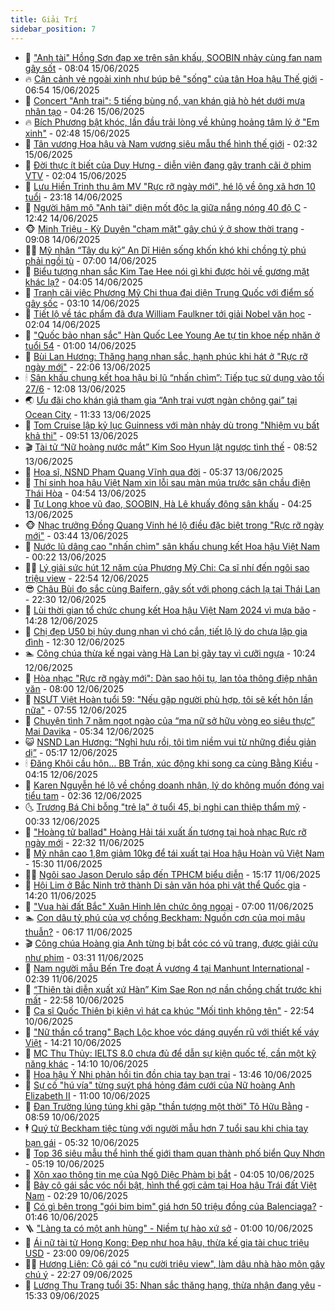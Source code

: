 ```yaml
---
title: Giải Trí
sidebar_position: 7
---
```


<!-- dantri-giai-tri:START -->
- 🤩 [&quot;Anh tài&quot; Hồng Sơn đạp xe trên sân khấu, SOOBIN nhảy cùng fan nam gây sốt](https://dantri.com.vn/giai-tri/anh-tai-hong-son-dap-xe-tren-san-khau-soobin-nhay-cung-fan-nam-gay-sot-20250615145452032.htm) - 08:04 15/06/2025
- 🔥 [Cận cảnh vẻ ngoài xinh như búp bê &quot;sống&quot; của tân Hoa hậu Thế giới](https://dantri.com.vn/giai-tri/can-canh-ve-ngoai-xinh-nhu-bup-be-song-cua-tan-hoa-hau-the-gioi-20250615102848783.htm) - 06:54 15/06/2025
- 🚀 [Concert &quot;Anh trai&quot;: 5 tiếng bùng nổ, vạn khán giả hò hét dưới mưa nhân tạo](https://dantri.com.vn/giai-tri/concert-anh-trai-5-tieng-bung-no-van-khan-gia-ho-het-duoi-mua-nhan-tao-20250615104647003.htm) - 04:26 15/06/2025
- 🔥 [Bích Phương bật khóc, lần đầu trải lòng về khủng hoảng tâm lý ở &quot;Em xinh&quot;](https://dantri.com.vn/giai-tri/bich-phuong-bat-khoc-lan-dau-trai-long-ve-khung-hoang-tam-ly-o-em-xinh-20250615094055058.htm) - 02:48 15/06/2025
- 🌈 [Tân vương Hoa hậu và Nam vương siêu mẫu thể hình thế giới](https://dantri.com.vn/giai-tri/tan-vuong-hoa-hau-va-nam-vuong-sieu-mau-the-hinh-the-gioi-20250615091012141.htm) - 02:32 15/06/2025
- 📝 [Đời thực ít biết của Duy Hưng - diễn viên đang gây tranh cãi ở phim VTV](https://dantri.com.vn/giai-tri/doi-thuc-it-biet-cua-duy-hung-dien-vien-dang-gay-tranh-cai-o-phim-vtv-20250615021238526.htm) - 02:04 15/06/2025
- 💪 [Lưu Hiền Trinh thu âm MV &quot;Rực rỡ ngày mới&quot;, hé lộ về ông xã hơn 10 tuổi](https://dantri.com.vn/giai-tri/luu-hien-trinh-thu-am-mv-ruc-ro-ngay-moi-he-lo-ve-ong-xa-hon-10-tuoi-20250613082716983.htm) - 23:18 14/06/2025
- 🤡 [Người hâm mộ &quot;Anh tài&quot; diện mốt độc lạ giữa nắng nóng 40 độ C](https://dantri.com.vn/giai-tri/nguoi-ham-mo-anh-tai-dien-mot-doc-la-giua-nang-nong-40-do-c-20250614193602814.htm) - 12:42 14/06/2025
- 🐵 [Minh Triệu - Kỳ Duyên &quot;chạm mặt&quot; gây chú ý ở show thời trang](https://dantri.com.vn/giai-tri/minh-trieu-ky-duyen-cham-mat-gay-chu-y-o-show-thoi-trang-20250614150336308.htm) - 09:08 14/06/2025
- 🧑‍🏫 [Mỹ nhân “Tây du ký” An Dĩ Hiên sống khốn khó khi chồng tỷ phú phải ngồi tù](https://dantri.com.vn/giai-tri/my-nhan-tay-du-ky-an-di-hien-song-khon-kho-khi-chong-ty-phu-phai-ngoi-tu-20250614091150916.htm) - 07:00 14/06/2025
- 💂 [Biểu tượng nhan sắc Kim Tae Hee nói gì khi được hỏi về gương mặt khác lạ?](https://dantri.com.vn/giai-tri/bieu-tuong-nhan-sac-kim-tae-hee-noi-gi-khi-duoc-hoi-ve-guong-mat-khac-la-20250614100139038.htm) - 04:05 14/06/2025
- 🤠 [Tranh cãi việc Phương Mỹ Chi thua đại diện Trung Quốc với điểm số gây sốc](https://dantri.com.vn/giai-tri/tranh-cai-viec-phuong-my-chi-thua-dai-dien-trung-quoc-voi-diem-so-gay-soc-20250614065544165.htm) - 03:10 14/06/2025
- 🫶 [Tiết lộ về tác phẩm đã đưa William Faulkner tới giải Nobel văn học](https://dantri.com.vn/giai-tri/tiet-lo-ve-tac-pham-da-dua-william-faulkner-toi-giai-nobel-van-hoc-20250614090433132.htm) - 02:04 14/06/2025
- 🦏 [&quot;Quốc bảo nhan sắc&quot; Hàn Quốc Lee Young Ae tự tin khoe nếp nhăn ở tuổi 54](https://dantri.com.vn/giai-tri/quoc-bao-nhan-sac-han-quoc-lee-young-ae-tu-tin-khoe-nep-nhan-o-tuoi-54-20250613112920010.htm) - 01:00 14/06/2025
- 🧰 [Bùi Lan Hương: Thăng hạng nhan sắc, hạnh phúc khi hát ở &quot;Rực rỡ ngày mới&quot;](https://dantri.com.vn/giai-tri/bui-lan-huong-thang-hang-nhan-sac-hanh-phuc-khi-hat-o-ruc-ro-ngay-moi-20250611152239032.htm) - 22:06 13/06/2025
- 🕯 [Sân khấu chung kết hoa hậu bị lũ “nhấn chìm”: Tiếp tục sử dụng vào tối 27/6](https://dantri.com.vn/giai-tri/san-khau-chung-ket-hoa-hau-bi-lu-nhan-chim-tiep-tuc-su-dung-vao-toi-276-20250613183918014.htm) - 12:08 13/06/2025
- 🌏 [Ưu đãi cho khán giả tham gia “Anh trai vượt ngàn chông gai” tại Ocean City](https://dantri.com.vn/giai-tri/uu-dai-cho-khan-gia-tham-gia-anh-trai-vuot-ngan-chong-gai-tai-ocean-city-20250613173045811.htm) - 11:33 13/06/2025
- 🌈 [Tom Cruise lập kỷ lục Guinness với màn nhảy dù trong &quot;Nhiệm vụ bất khả thi&quot;](https://dantri.com.vn/giai-tri/tom-cruise-lap-ky-luc-guinness-voi-man-nhay-du-trong-nhiem-vu-bat-kha-thi-20250613131633534.htm) - 09:51 13/06/2025
- 🎬 [Tài tử “Nữ hoàng nước mắt” Kim Soo Hyun lật ngược tình thế](https://dantri.com.vn/giai-tri/tai-tu-nu-hoang-nuoc-mat-kim-soo-hyun-lat-nguoc-tinh-the-20250612154022067.htm) - 08:52 13/06/2025
- 👀 [Họa sĩ, NSND Phạm Quang Vĩnh qua đời](https://dantri.com.vn/giai-tri/hoa-si-nsnd-pham-quang-vinh-qua-doi-20250613121536437.htm) - 05:37 13/06/2025
- 🧰 [Thí sinh hoa hậu Việt Nam xin lỗi sau màn múa trước sân chầu điện Thái Hòa](https://dantri.com.vn/giai-tri/thi-sinh-hoa-hau-viet-nam-xin-loi-sau-man-mua-truoc-san-chau-dien-thai-hoa-20250613101749759.htm) - 04:54 13/06/2025
- 🧰 [Tự Long khoe vũ đạo, SOOBIN, Hà Lê khuấy động sân khấu](https://dantri.com.vn/giai-tri/tu-long-khoe-vu-dao-soobin-ha-le-khuay-dong-san-khau-20250613082430811.htm) - 04:25 13/06/2025
- 🐵 [Nhạc trưởng Đồng Quang Vinh hé lộ điều đặc biệt trong &quot;Rực rỡ ngày mới&quot;](https://dantri.com.vn/giai-tri/nhac-truong-dong-quang-vinh-he-lo-dieu-dac-biet-trong-ruc-ro-ngay-moi-20250612140027946.htm) - 03:44 13/06/2025
- 🐘 [Nước lũ dâng cao &quot;nhấn chìm&quot; sân khấu chung kết Hoa hậu Việt Nam](https://dantri.com.vn/giai-tri/nuoc-lu-dang-cao-nhan-chim-san-khau-chung-ket-hoa-hau-viet-nam-20250612222811840.htm) - 00:22 13/06/2025
- 🧑‍💻 [Lý giải sức hút 12 năm của Phương Mỹ Chi: Ca sĩ nhí đến ngôi sao triệu view](https://dantri.com.vn/giai-tri/ly-giai-suc-hut-12-nam-cua-phuong-my-chi-ca-si-nhi-den-ngoi-sao-trieu-view-20250612161650670.htm) - 22:54 12/06/2025
- 😎 [Châu Bùi đọ sắc cùng Baifern, gây sốt với phong cách lạ tại Thái Lan](https://dantri.com.vn/giai-tri/chau-bui-do-sac-cung-baifern-gay-sot-voi-phong-cach-la-tai-thai-lan-20250612142348336.htm) - 22:30 12/06/2025
- 🧰 [Lùi thời gian tổ chức chung kết Hoa hậu Việt Nam 2024 vì mưa bão](https://dantri.com.vn/giai-tri/lui-thoi-gian-to-chuc-chung-ket-hoa-hau-viet-nam-2024-vi-mua-bao-20250612212311918.htm) - 14:28 12/06/2025
- 🧰 [Chị đẹp U50 bị hủy dung nhan vì chó cắn, tiết lộ lý do chưa lập gia đình](https://dantri.com.vn/giai-tri/chi-dep-u50-bi-huy-dung-nhan-vi-cho-can-tiet-lo-ly-do-chua-lap-gia-dinh-20250612100235341.htm) - 12:30 12/06/2025
- 🏊 [Công chúa thừa kế ngai vàng Hà Lan bị gãy tay vì cưỡi ngựa](https://dantri.com.vn/giai-tri/cong-chua-thua-ke-ngai-vang-ha-lan-bi-gay-tay-vi-cuoi-ngua-20250612141230471.htm) - 10:24 12/06/2025
- 🌋 [Hòa nhạc &quot;Rực rỡ ngày mới&quot;: Dàn sao hội tụ, lan tỏa thông điệp nhân văn](https://dantri.com.vn/giai-tri/hoa-nhac-ruc-ro-ngay-moi-dan-sao-hoi-tu-lan-toa-thong-diep-nhan-van-20250612102142281.htm) - 08:00 12/06/2025
- 🔭 [NSƯT Việt Hoàn tuổi 59: &quot;Nếu gặp người phù hợp, tôi sẽ kết hôn lần nữa&quot;](https://dantri.com.vn/giai-tri/nsut-viet-hoan-tuoi-59-neu-gap-nguoi-phu-hop-toi-se-ket-hon-lan-nua-20250611020810492.htm) - 07:55 12/06/2025
- 📝 [Chuyện tình 7 năm ngọt ngào của “ma nữ sở hữu vòng eo siêu thực” Mai Davika](https://dantri.com.vn/giai-tri/chuyen-tinh-7-nam-ngot-ngao-cua-ma-nu-so-huu-vong-eo-sieu-thuc-mai-davika-20250612120616803.htm) - 05:34 12/06/2025
- 😺 [NSND Lan Hương: “Nghỉ hưu rồi, tôi tìm niềm vui từ những điều giản dị”](https://dantri.com.vn/giai-tri/nsnd-lan-huong-nghi-huu-roi-toi-tim-niem-vui-tu-nhung-dieu-gian-di-20250612121701508.htm) - 05:17 12/06/2025
- 🕯 [Đăng Khôi cầu hôn… BB Trần, xúc động khi song ca cùng Bằng Kiều](https://dantri.com.vn/giai-tri/dang-khoi-cau-hon-bb-tran-xuc-dong-khi-song-ca-cung-bang-kieu-20250612091426884.htm) - 04:15 12/06/2025
- 🦄 [Karen Nguyễn hé lộ về chồng doanh nhân, lý do không muốn đóng vai tiểu tam](https://dantri.com.vn/giai-tri/karen-nguyen-he-lo-ve-chong-doanh-nhan-ly-do-khong-muon-dong-vai-tieu-tam-20250611220222178.htm) - 02:36 12/06/2025
- 🌜 [Trương Bá Chi bỗng &quot;trẻ lạ&quot; ở tuổi 45, bị nghi can thiệp thẩm mỹ](https://dantri.com.vn/giai-tri/truong-ba-chi-bong-tre-la-o-tuoi-45-bi-nghi-can-thiep-tham-my-20250611175359079.htm) - 00:33 12/06/2025
- 👹 [&quot;Hoàng tử ballad&quot; Hoàng Hải tái xuất ấn tượng tại hoà nhạc Rực rỡ ngày mới](https://dantri.com.vn/giai-tri/hoang-tu-ballad-hoang-hai-tai-xuat-an-tuong-tai-hoa-nhac-ruc-ro-ngay-moi-20250611071342869.htm) - 22:32 11/06/2025
- 🚀 [Mỹ nhân cao 1,8m giảm 10kg để tái xuất tại Hoa hậu Hoàn vũ Việt Nam](https://dantri.com.vn/giai-tri/my-nhan-cao-18m-giam-10kg-de-tai-xuat-tai-hoa-hau-hoan-vu-viet-nam-20250611153937438.htm) - 15:30 11/06/2025
- 🧑‍💻 [Ngôi sao Jason Derulo sắp đến TPHCM biểu diễn](https://dantri.com.vn/giai-tri/ngoi-sao-jason-derulo-sap-den-tphcm-bieu-dien-20250611142412352.htm) - 15:17 11/06/2025
- 🦩 [Hội Lim ở Bắc Ninh trở thành Di sản văn hóa phi vật thể Quốc gia](https://dantri.com.vn/giai-tri/hoi-lim-o-bac-ninh-tro-thanh-di-san-van-hoa-phi-vat-the-quoc-gia-20250611190930515.htm) - 14:20 11/06/2025
- 💫 [&quot;Vua hài đất Bắc&quot; Xuân Hinh lên chức ông ngoại](https://dantri.com.vn/giai-tri/vua-hai-dat-bac-xuan-hinh-len-chuc-ong-ngoai-20250611134237299.htm) - 07:00 11/06/2025
- 🏊 [Con dâu tỷ phú của vợ chồng Beckham: Nguồn cơn của mọi mâu thuẫn?](https://dantri.com.vn/giai-tri/con-dau-ty-phu-cua-vo-chong-beckham-nguon-con-cua-moi-mau-thuan-20250611095725597.htm) - 06:17 11/06/2025
- 🎬 [Công chúa Hoàng gia Anh từng bị bắt cóc có vũ trang, được giải cứu như phim](https://dantri.com.vn/giai-tri/cong-chua-hoang-gia-anh-tung-bi-bat-coc-co-vu-trang-duoc-giai-cuu-nhu-phim-20250610012405883.htm) - 03:31 11/06/2025
- 💃 [Nam người mẫu Bến Tre đoạt Á vương 4 tại Manhunt International](https://dantri.com.vn/giai-tri/nam-nguoi-mau-ben-tre-doat-a-vuong-4-tai-manhunt-international-20250611085855525.htm) - 02:39 11/06/2025
- 🌊 [“Thiên tài diễn xuất xứ Hàn” Kim Sae Ron nợ nần chồng chất trước khi mất](https://dantri.com.vn/giai-tri/thien-tai-dien-xuat-xu-han-kim-sae-ron-no-nan-chong-chat-truoc-khi-mat-20250610164104987.htm) - 22:58 10/06/2025
- 🧰 [Ca sĩ Quốc Thiên bị kiện vì hát ca khúc &quot;Mối tình không tên&quot;](https://dantri.com.vn/giai-tri/ca-si-quoc-thien-bi-kien-vi-hat-ca-khuc-moi-tinh-khong-ten-20250610220251947.htm) - 22:54 10/06/2025
- 🦣 [&quot;Nữ thần cổ trang&quot; Bạch Lộc khoe vóc dáng quyến rũ với thiết kế váy Việt](https://dantri.com.vn/giai-tri/nu-than-co-trang-bach-loc-khoe-voc-dang-quyen-ru-voi-thiet-ke-vay-viet-20250610181129734.htm) - 14:21 10/06/2025
- 🥷 [MC Thu Thủy: IELTS 8.0 chưa đủ để dẫn sự kiện quốc tế, cần một kỹ năng khác](https://dantri.com.vn/giai-tri/mc-thu-thuy-ielts-80-chua-du-de-dan-su-kien-quoc-te-can-mot-ky-nang-khac-20250610201513449.htm) - 14:10 10/06/2025
- 🦏 [Hoa hậu Ý Nhi phản hồi tin đồn chia tay bạn trai](https://dantri.com.vn/giai-tri/hoa-hau-y-nhi-phan-hoi-tin-don-chia-tay-ban-trai-20250610203152316.htm) - 13:46 10/06/2025
- 🫶 [Sự cố &quot;hú vía&quot; từng suýt phá hỏng đám cưới của Nữ hoàng Anh Elizabeth II](https://dantri.com.vn/giai-tri/su-co-hu-via-tung-suyt-pha-hong-dam-cuoi-cua-nu-hoang-anh-elizabeth-ii-20250610003144053.htm) - 11:00 10/06/2025
- 💼 [Đan Trường lúng túng khi gặp &quot;thần tượng một thời&quot; Tô Hữu Bằng](https://dantri.com.vn/giai-tri/dan-truong-lung-tung-khi-gap-than-tuong-mot-thoi-to-huu-bang-20250610133223587.htm) - 08:59 10/06/2025
- 🕴 [Quý tử Beckham tiệc tùng với người mẫu hơn 7 tuổi sau khi chia tay bạn gái](https://dantri.com.vn/giai-tri/quy-tu-beckham-tiec-tung-voi-nguoi-mau-hon-7-tuoi-sau-khi-chia-tay-ban-gai-20250610105701121.htm) - 05:32 10/06/2025
- 🐲 [Top 36 siêu mẫu thể hình thế giới tham quan thành phố biển Quy Nhơn](https://dantri.com.vn/giai-tri/top-36-sieu-mau-the-hinh-the-gioi-tham-quan-thanh-pho-bien-quy-nhon-20250610112233382.htm) - 05:19 10/06/2025
- 🐘 [Xôn xao thông tin mẹ của Ngô Diệc Phàm bị bắt](https://dantri.com.vn/giai-tri/xon-xao-thong-tin-me-cua-ngo-diec-pham-bi-bat-20250610093523770.htm) - 04:05 10/06/2025
- 🤭 [Bảy cô gái sắc vóc nổi bật, hình thể gợi cảm tại Hoa hậu Trái đất Việt Nam](https://dantri.com.vn/giai-tri/bay-co-gai-sac-voc-noi-bat-hinh-the-goi-cam-tai-hoa-hau-trai-dat-viet-nam-20250610083940947.htm) - 02:29 10/06/2025
- 💯 [Có gì bên trong &quot;gói bim bim&quot; giá hơn 50 triệu đồng của Balenciaga?](https://dantri.com.vn/giai-tri/co-gi-ben-trong-goi-bim-bim-gia-hon-50-trieu-dong-cua-balenciaga-20250606124840413.htm) - 01:46 10/06/2025
- 🪜 [&quot;Làng ta có một anh hùng&quot; - Niềm tự hào xứ sở](https://dantri.com.vn/giai-tri/lang-ta-co-mot-anh-hung-niem-tu-hao-xu-so-20250606175120760.htm) - 01:00 10/06/2025
- 👹 [Ái nữ tài tử Hong Kong: Đẹp như hoa hậu, thừa kế gia tài chục triệu USD](https://dantri.com.vn/giai-tri/ai-nu-tai-tu-hong-kong-dep-nhu-hoa-hau-thua-ke-gia-tai-chuc-trieu-usd-20250609144536149.htm) - 23:00 09/06/2025
- 🧑‍🏫 [Hương Liên: Cô gái có &quot;nụ cười triệu view&quot;, làm dâu nhà hào môn gây chú ý](https://dantri.com.vn/giai-tri/huong-lien-co-gai-co-nu-cuoi-trieu-view-lam-dau-nha-hao-mon-gay-chu-y-20250609112828491.htm) - 22:27 09/06/2025
- 🐘 [Lương Thu Trang tuổi 35: Nhan sắc thăng hạng, thừa nhận đang yêu](https://dantri.com.vn/giai-tri/luong-thu-trang-tuoi-35-nhan-sac-thang-hang-thua-nhan-dang-yeu-20250608191031460.htm) - 15:33 09/06/2025<!-- dantri-giai-tri:END -->
